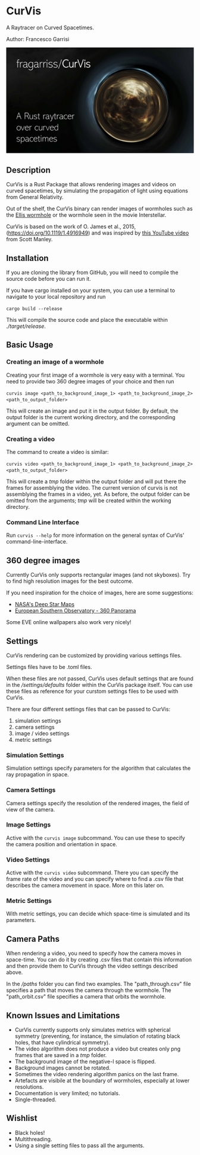 # CurVis

A Raytracer on Curved Spacetimes.

Author: Francesco Garrisi

![alt text](assets/CurVis_banner.jpg)

## Description

CurVis is a Rust Package that allows rendering images and videos on curved spacetimes, by simulating the propagation of light using equations from General Relativity.

Out of the shelf, the CurVis binary can render images of wormholes such as the [Ellis wormhole](https://en.wikipedia.org/wiki/Ellis_wormhole) or the wormhole seen in the movie Interstellar.

CurVis is based on the work of O. James et al., 2015, (https://doi.org/10.1119/1.4916949) and was inspired by [this YouTube video](https://www.youtube.com/watch?v=V7e-1bRpweo) from Scott Manley.

## Installation

If you are cloning the library from GitHub, you will need to compile the source code before you can run it.

If you have cargo installed on your system, you can use a terminal to navigate to your local repository and run

``cargo build --release``

This will compile the source code and place the executable within *./target/release*.

## Basic Usage

### Creating an image of a wormhole

Creating your first image of a wormhole is very easy with a terminal. You need to provide two 360 degree images of your choice and then run

`curvis image <path_to_background_image_1> <path_to_background_image_2> <path_to_output_folder>`

This will create an image and put it in the output folder. By default, the output folder is the current working directory, and the corresponding argument can be omitted.

### Creating a video

The command to create a video is similar:

`curvis video <path_to_background_image_1> <path_to_background_image_2> <path_to_output_folder>`

This will create a *tmp* folder within the output folder and will put there the frames for assemblying the video. The current version of curvis is not assemblying the frames in a video, yet. As before, the output folder can be omitted from the arguments; *tmp* will be created within the working directory.

### Command Line Interface

Run `curvis --help` for more information on the general syntax of CurVis' command-line-interface.

## 360 degree images

Currently CurVis only supports rectangular images (and not skyboxes). Try to find high resolution images for the best outcome.

If you need inspiration for the choice of images, here are some suggestions:
* [NASA's Deep Star Maps](https://svs.gsfc.nasa.gov/4851/)
* [European Southern Observatory - 360 Panorama](https://www.eso.org/public/images/archive/category/360pano/)

Some EVE online wallpapers also work very nicely!

## Settings

CurVis rendering can be customized by providing various settings files.

Settings files have to be .toml files.

When these files are not passed, CurVis uses default settings that are found in the */settings/defaults* folder within the CurVis package itself. You can use these files as reference for your curstom settings files to be used with CurVis.

There are four different settings files that can be passed to CurVis:

1. simulation settings
2. camera settings
3. image / video settings
4. metric settings

### Simulation Settings

Simulation settings specify parameters for the algorithm that calculates the ray propagation in space.

### Camera Settings

Camera settings specify the resolution of the rendered images, the field of view of the camera.

### Image Settings

Active with the ``curvis image`` subcommand. You can use these to specify the camera position and orientation in space.

### Video Settings

Active with the ``curvis video`` subcommand. There you can specify the frame rate of the video and you can specify where to find a .csv file that describes the camera movement in space. More on this later on.

### Metric Settings

With metric settings, you can decide which space-time is simulated and its parameters.

## Camera Paths

When rendering a video, you need to specify how the camera moves in space-time.
You can do it by creating .csv files that contain this information and then provide them to CurVis through the video settings described above.

In the */paths* folder you can find two examples. The "path_through.csv" file specifies a path that moves the camera through the wormhole. The "path_orbit.csv" file specifies a camera that orbits the wormhole.

## Known Issues and Limitations

* CurVis currently supports only simulates metrics with spherical symmetry (preventing, for instance, the simulation of rotating black holes, that have cylindrical symmetry).
* The video algorithm does not produce a video but creates only png frames that are saved in a *tmp* folder.
* The background image of the negative-l space is flipped.
* Background images cannot be rotated.
* Sometimes the video rendering algorithm panics on the last frame.
* Artefacts are visibile at the boundary of wormholes, especially at lower resolutions.
* Documentation is very limited; no tutorials.
* Single-threaded.

## Wishlist

* Black holes!
* Multithreading.
* Using a single setting files to pass all the arguments.